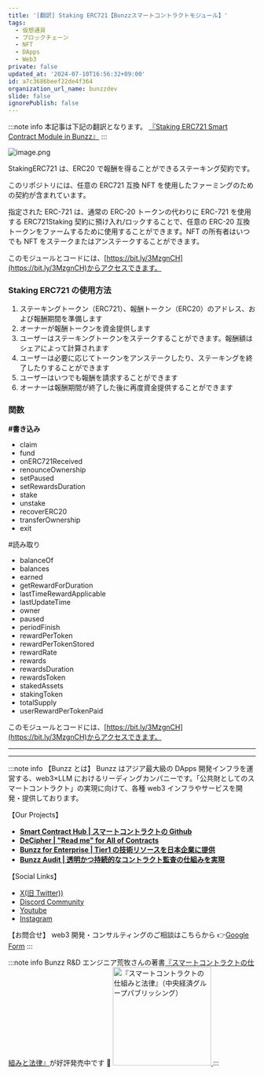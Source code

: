 ```yaml
---
title: '[翻訳] Staking ERC721【Bunzzスマートコントラクトモジュール】'
tags:
  - 仮想通貨
  - ブロックチェーン
  - NFT
  - DApps
  - Web3
private: false
updated_at: '2024-07-10T16:56:32+09:00'
id: a7c3686beef22de4f364
organization_url_name: bunzzdev
slide: false
ignorePublish: false
---
```

:::note info
本記事は下記の翻訳となります。
[『Staking ERC721 Smart Contract Module in Bunzz』](https://blog.bunzz.dev/stakingerc721-smart-contract-module-in-bunzz/)
:::

![image.png](https://qiita-image-store.s3.ap-northeast-1.amazonaws.com/0/1926720/79bd1154-0374-78a5-357e-cae3fc074fe9.png)

StakingERC721 は、ERC20 で報酬を得ることができるステーキング契約です。

このリポジトリには、任意の ERC721 互換 NFT を使用したファーミングのための契約が含まれています。

指定された ERC-721 は、通常の ERC-20 トークンの代わりに ERC-721 を使用する ERC721Staking 契約に預け入れ/ロックすることで、任意の ERC-20 互換トークンをファームするために使用することができます。NFT の所有者はいつでも NFT をステークまたはアンステークすることができます。

このモジュールとコードには、[https://bit.ly/3MzgnCH](https://bit.ly/3MzgnCH)からアクセスできます。

### Staking ERC721 の使用方法

1. ステーキングトークン（ERC721）、報酬トークン（ERC20）のアドレス、および報酬期間を準備します
2. オーナーが報酬トークンを資金提供します
3. ユーザーはステーキングトークンをステークすることができます。報酬額はシェアによって計算されます
4. ユーザーは必要に応じてトークンをアンステークしたり、ステーキングを終了したりすることができます
5. ユーザーはいつでも報酬を請求することができます
6. オーナーは報酬期間が終了した後に再度資金提供することができます

### 関数

**#書き込み**

- claim
- fund
- onERC721Received
- renounceOwnership
- setPaused
- setRewardsDuration
- stake
- unstake
- recoverERC20
- transferOwnership
- exit

#読み取り

- balanceOf
- balances
- earned
- getRewardForDuration
- lastTimeRewardApplicable
- lastUpdateTime
- owner
- paused
- periodFinish
- rewardPerToken
- rewardPerTokenStored
- rewardRate
- rewards
- rewardsDuration
- rewardsToken
- stakedAssets
- stakingToken
- totalSupply
- userRewardPerTokenPaid

このモジュールとコードには、[https://bit.ly/3MzgnCH](https://bit.ly/3MzgnCH)からアクセスできます。

---

---

:::note info
【Bunzz とは】
Bunzz はアジア最大級の DApps 開発インフラを運営する、web3×LLM におけるリーディングカンパニーです。「公共財としてのスマートコントラクト」の実現に向けて、各種 web3 インフラやサービスを開発・提供しております。

【Our Projects】

- **[Smart Contract Hub | スマートコントラクトの Github](https://www.bunzz.dev/)**
- **[DeCipher | "Read me" for All of Contracts](https://www.bunzz.dev/decipher)**
- **[Bunzz for Enterprise | Tier1 の技術リソースを日本企業に提供](https://enterprise.bunzz.dev/ja)**
- **[Bunzz Audit | 透明かつ持続的なコントラクト監査の仕組みを実現](hhttps://www.bunzz.dev/audit)**

【Social Links】

- [X(旧 Twitter))](https://twitter.com/BunzzDev)
- [Discord Community](https://t.co/6hHgssJdvW)
- [Youtube](https://www.youtube.com/@bunzzdev)
- [Instagram](https://www.instagram.com/bunzzdev/)

【お問合せ】
web3 開発・コンサルティングのご相談はこちらから 👉[Google Form](https://forms.gle/4tgQjWSw2MMMZW6E6)
:::

:::note info
Bunzz R&D エンジニア荒牧さんの著書[『スマートコントラクトの仕組みと法律』](https://amzn.to/3V03sNH)が好評発売中です 📕
<a href="https://amzn.to/3V03sNH" rel="nofollow" referrerpolicy="no-referrer-when-downgrade">
<img
    src="https://m.media-amazon.com/images/I/81wopoZ1K4L._SY522_.jpg"
    alt="『スマートコントラクトの仕組みと法律』（中央経済グループパブリッシング）"
    width="200px"
    height="auto"
    Style="border: 0px;"
  />
</a>
:::
